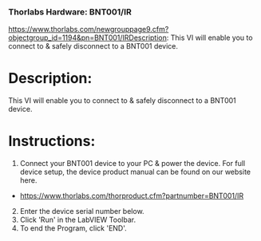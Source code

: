 ### Thorlabs Hardware: BNT001/IR
https://www.thorlabs.com/newgrouppage9.cfm?objectgroup_id=1194&pn=BNT001/IRDescription: This VI will enable you to connect to & safely disconnect to a BNT001 device.

# Description: 
This VI will enable you to connect to & safely disconnect to a BNT001 device.

# Instructions: 
1) Connect your BNT001 device to your PC & power the device. For full device setup, the device product manual can be found on our website here.
 - https://www.thorlabs.com/thorproduct.cfm?partnumber=BNT001/IR
2) Enter the device serial number below.
3) Click 'Run' in the LabVIEW Toolbar.
4) To end the Program, click 'END'.